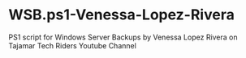 # WSB.ps1-Venessa-Lopez-Rivera
PS1 script for Windows Server Backups by Venessa Lopez Rivera on Tajamar Tech Riders Youtube Channel
